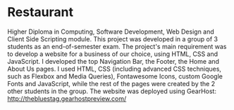 # Restaurant
Higher Diploma in Computing, Software Development, Web Design and Client Side Scripting module.
This project was developed in a group of 3 students as an end-of-semester exam.
The project's main requirement was to develop a website for a business of our choice, using HTML, CSS and JavaScript.
I developed the top Navigation Bar, the Footer, the Home and About Us pages.
I used HTML, CSS (including advanced CSS techniques, such as  Flexbox and Media Queries), Fontawesome Icons, custom Google Fonts and JavaScript, while the rest of the pages were created by the 2 other students in the group.
The website was deployed using GearHost: http://thebluestag.gearhostpreview.com/
